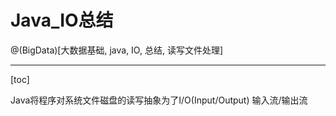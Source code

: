 #  Java_IO总结

@(BigData)[大数据基础, java, IO, 总结, 读写文件处理]

----------
[toc]

Java将程序对系统文件磁盘的读写抽象为了I/O(Input/Output) 输入流/输出流




